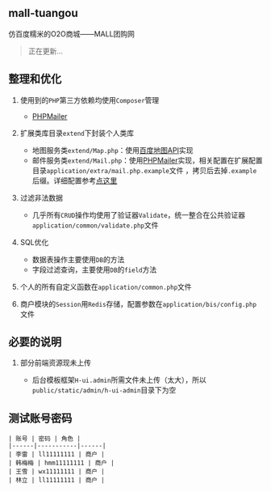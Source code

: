 ## mall-tuangou

仿百度糯米的O2O商城——MALL团购网

> 正在更新...

## 整理和优化

1. 使用到的`PHP`第三方依赖均使用`Composer`管理

	* [PHPMailer](https://github.com/PHPMailer/PHPMailer)
2. 扩展类库目录`extend`下封装个人类库

	* 地图服务类`extend/Map.php`：使用[百度地图API](http://lbsyun.baidu.com/)实现
	* 邮件服务类`extend/Mail.php`：使用[PHPMailer](https://github.com/PHPMailer/PHPMailer)实现，相关配置在扩展配置目录`application/extra/mail.php.example`文件 ，拷贝后去掉`.example`后缀。详细配置参考[点这里](https://github.com/PHPMailer/PHPMailer/blob/master/class.phpmailer.php)

3. 过滤非法数据
	
	* 几乎所有`CRUD`操作均使用了验证器`Validate`，统一整合在公共验证器`application/common/validate.php`文件

3. SQL优化

	* 数据表操作主要使用`DB`的方法
	* 字段过滤查询，主要使用`DB`的`field`方法

4. 个人的所有自定义函数在`application/common.php`文件

5. 商户模块的`Session`用`Redis`存储，配置参数在`application/bis/config.php`文件

## 必要的说明

1. 部分前端资源现未上传

	* 后台模板框架`H-ui.admin`所需文件未上传（太大），所以`public/static/admin/h-ui-admin`目录下为空

## 测试账号密码

	| 账号 | 密码 | 角色 |
	|------|-----------|------|
	| 李雷 | ll11111111 | 商户 |
	| 韩梅梅 | hmm11111111 | 商户 |
	| 王雪 | wx11111111 | 商户 |
	| 林立 | ll11111111 | 商户 |

